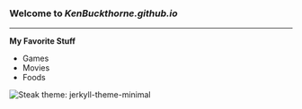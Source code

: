 ### Welcome to *KenBuckthorne.github.io*
---
**My Favorite Stuff**
- Games
- Movies
- Foods

![Steak](https://www.alux.com/wp-content/uploads/2014/09/Most-Expensive-Steaks-in-the-World-Top-10.jpg)
theme: jerkyll-theme-minimal
